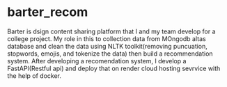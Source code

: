 # barter_recom
Barter is dsign content sharing platform that I and my team develop for a college project. My role in this to collection data from MOngodb altas database and clean the data using NLTK toolkit(removing puncuation, stopwords, emojis, and tokenize the data) then build a recommendation system. After developing a recomendation system, I develop a FastAPI(Restful api) and deploy that on render cloud hosting sevrvice with the help of docker.
